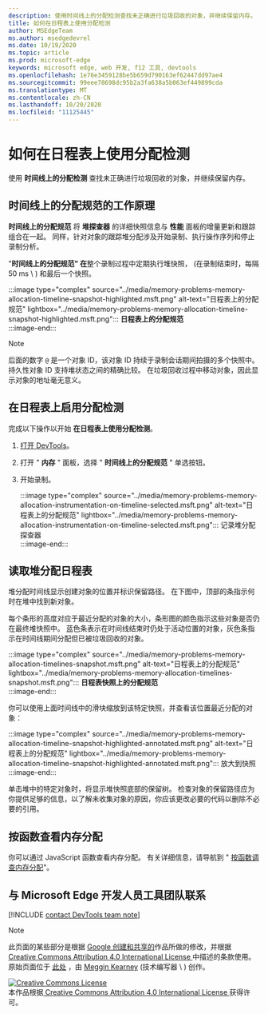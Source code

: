 ```yaml
---
description: 使用时间线上的分配检测查找未正确进行垃圾回收的对象，并继续保留内存。
title: 如何在日程表上使用分配检测
author: MSEdgeTeam
ms.author: msedgedevrel
ms.date: 10/19/2020
ms.topic: article
ms.prod: microsoft-edge
keywords: microsoft edge, web 开发, f12 工具, devtools
ms.openlocfilehash: 1e76e3459128be5b659d790163ef62447dd97ae4
ms.sourcegitcommit: 99eee78698dc95b2a3fa638a5b063ef449899cda
ms.translationtype: MT
ms.contentlocale: zh-CN
ms.lasthandoff: 10/20/2020
ms.locfileid: "11125445"
---
```

<!-- Copyright Meggin Kearney 

   Licensed under the Apache License, Version 2.0 (the "License");
   you may not use this file except in compliance with the License.
   You may obtain a copy of the License at

       https://www.apache.org/licenses/LICENSE-2.0

   Unless required by applicable law or agreed to in writing, software
   distributed under the License is distributed on an "AS IS" BASIS,
   WITHOUT WARRANTIES OR CONDITIONS OF ANY KIND, either express or implied.
   See the License for the specific language governing permissions and
   limitations under the License. -->

# 如何在日程表上使用分配检测  

使用 **时间线上的分配检测** 查找未正确进行垃圾回收的对象，并继续保留内存。  

## 时间线上的分配规范的工作原理  

**时间线上的分配规范** 将 **堆探查器** 的详细快照信息与 **性能** 面板的增量更新和跟踪组合在一起。  同样，针对对象的跟踪堆分配涉及开始录制、执行操作序列和停止录制分析。  

<!--todo: add profile memory problems (heap profiler) section when available  -->  
<!--todo: add profile evaluate performance (Performance panel) section when available  -->  

"**时间线上的分配规范" 在**整个录制过程中定期执行堆快照， (在录制结束时，每隔 50 ms \ ) 和最后一个快照。  

:::image type="complex" source="../media/memory-problems-memory-allocation-timeline-snapshot-highlighted.msft.png" alt-text="日程表上的分配规范" lightbox="../media/memory-problems-memory-allocation-timeline-snapshot-highlighted.msft.png":::
   **日程表上的分配规范**  
:::image-end:::  

> [!NOTE]
> 后面的数字 `@` 是一个对象 ID，该对象 ID 持续于录制会话期间拍摄的多个快照中。  持久性对象 ID 支持堆状态之间的精确比较。  在垃圾回收过程中移动对象，因此显示对象的地址毫无意义。  

## 在日程表上启用分配检测  

完成以下操作以开始 **在日程表上使用分配检测**。  

1.  [打开 DevTools][DevtoolsOpenIndex]。  
1.  打开 " **内存** " 面板，选择 " **时间线上的分配规范** " 单选按钮。  
1.  开始录制。  
    
    :::image type="complex" source="../media/memory-problems-memory-allocation-instrumentation-on-timeline-selected.msft.png" alt-text="日程表上的分配规范" lightbox="../media/memory-problems-memory-allocation-instrumentation-on-timeline-selected.msft.png":::
       记录堆分配探查器  
    :::image-end:::  
    
## 读取堆分配日程表  

堆分配时间线显示创建对象的位置并标识保留路径。  在下图中，顶部的条指示何时在堆中找到新对象。  

每个条形的高度对应于最近分配的对象的大小，条形图的颜色指示这些对象是否仍在最终堆快照中。  蓝色条表示在时间线结束时仍处于活动位置的对象，灰色条指示在时间线期间分配但已被垃圾回收的对象。  

:::image type="complex" source="../media/memory-problems-memory-allocation-timelines-snapshot.msft.png" alt-text="日程表上的分配规范" lightbox="../media/memory-problems-memory-allocation-timelines-snapshot.msft.png":::
   **日程表快照上的分配规范**  
:::image-end:::  

<!--In the following figure, an action was performed 3 times.  The sample program caches five objects, so the last five blue bars are expected.  But the left-most blue bar indicates a potential problem.  -->  
<!--todo: redo figure 4 with multiple click actions  -->  

你可以使用上面时间线中的滑块缩放到该特定快照，并查看该位置最近分配的对象：  

:::image type="complex" source="../media/memory-problems-memory-allocation-timeline-snapshot-highlighted-annotated.msft.png" alt-text="日程表上的分配规范" lightbox="../media/memory-problems-memory-allocation-timeline-snapshot-highlighted-annotated.msft.png":::
   放大到快照  
:::image-end:::  

单击堆中的特定对象时，将显示堆快照底部的保留树。  检查对象的保留路径应为你提供足够的信息，以了解未收集对象的原因，你应该更改必要的代码以删除不必要的引用。  

## 按函数查看内存分配  

你可以通过 JavaScript 函数查看内存分配。  有关详细信息，请导航到 " [按函数调查内存分配][DevtoolsMemoryProblemsIndexInvestigateMemoryAllocationFunction]"。  

## 与 Microsoft Edge 开发人员工具团队联系  

[!INCLUDE [contact DevTools team note](../includes/contact-devtools-team-note.md)]  

<!-- links -->  

[DevToolsOpenIndex]: ../open.md "打开 Microsoft Edge (Chromium) DevTools |Microsoft 文档"
[DevtoolsMemoryProblemsIndexInvestigateMemoryAllocationFunction]: ./index.md#investigate-memory-allocation-by-function "调查按函数进行的内存分配-修复内存问题 |Microsoft 文档"  

<!--[HeapProfiler]: ./heap-snapshots.md "How to Record Heap Snapshots"  -->  
<!--[PerformancePanel]: ../profile/evaluate-performance/timeline-tool ""  -->  

[MicrosoftEdgeChannel]: https://www.microsoftedgeinsider.com/download "下载 Microsoft Edge 频道"  

> [!NOTE]
> 此页面的某些部分是根据 [Google 创建和共享的][GoogleSitePolicies]作品所做的修改，并根据[ Creative Commons Attribution 4.0 International License ][CCA4IL]中描述的条款使用。  
> 原始页面位于 [此处](https://developers.google.com/web/tools/chrome-devtools/memory-problems/allocation-profiler) ，由 [Meggin Kearney][MegginKearney] (技术编写器 \ ) 创作。  

[![Creative Commons License][CCby4Image]][CCA4IL]  
本作品根据[ Creative Commons Attribution 4.0 International License ][CCA4IL]获得许可。  

[CCA4IL]: https://creativecommons.org/licenses/by/4.0  
[CCby4Image]: https://i.creativecommons.org/l/by/4.0/88x31.png  
[GoogleSitePolicies]: https://developers.google.com/terms/site-policies  
[KayceBasques]: https://developers.google.com/web/resources/contributors/kaycebasques  
[MegginKearney]: https://developers.google.com/web/resources/contributors/megginkearney  
